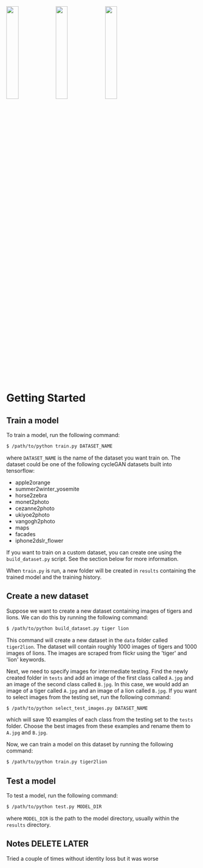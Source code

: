<img src="results/apple2orange_0/train.gif" style="width:25%">
<img src="results/dog2abstract_art_0/train.gif" style="width:25%">
<img src="results/tiger2lion_0/train.gif" style="width:25%">

# Getting Started

## Train a model
To train a model, run the following command:
```bash
$ /path/to/python train.py DATASET_NAME
```
where `DATASET_NAME` is the name of the dataset you want train on. The dataset could be one of the following cycleGAN datasets built into tensorflow:
- apple2orange
- summer2winter_yosemite
- horse2zebra
- monet2photo
- cezanne2photo
- ukiyoe2photo
- vangogh2photo
- maps
- facades
- iphone2dslr_flower

If you want to train on a custom dataset, you can create one using the `build_dataset.py` script. See the section below for more information.

When `train.py` is run, a new folder will be created in `results` containing the trained model and the training history.

## Create a new dataset
Suppose we want to create a new dataset containing images of tigers and lions. We can do this by running the following command:
```bash
$ /path/to/python build_dataset.py tiger lion
```
This command will create a new dataset in the `data` folder called `tiger2lion`. The dataset will contain roughly 1000 images of tigers and 1000 images of lions. The images are scraped from flickr using the 'tiger' and 'lion' keywords.

Next, we need to specify images for intermediate testing. Find the newly created folder in `tests` and add an image of the first class called `A.jpg` and an image of the second class called `B.jpg`. In this case, we would add an image of a tiger called `A.jpg` and an image of a lion called `B.jpg`. If you want to select images from the testing set, run the following command:
```bash
$ /path/to/python select_test_images.py DATASET_NAME
```
which will save 10 examples of each class from the testing set to the `tests` folder. Choose the best images from these examples and rename them to `A.jpg` and `B.jpg`.

Now, we can train a model on this dataset by running the following command:
```bash
$ /path/to/python train.py tiger2lion
```

## Test a model
To test a model, run the following command:
```bash
$ /path/to/python test.py MODEL_DIR
```
where `MODEL_DIR` is the path to the model directory, usually within the `results` directory.

## Notes DELETE LATER
Tried a couple of times without identity loss but it was worse